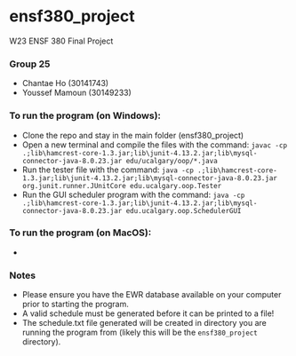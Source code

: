 # ensf380_project

W23 ENSF 380 Final Project

### Group 25
- Chantae Ho (30141743)
- Youssef Mamoun (30149233)


### To run the program (on Windows):
- Clone the repo and stay in the main folder (ensf380_project)
- Open a new terminal and compile the files with the command: ```javac -cp .;lib\hamcrest-core-1.3.jar;lib\junit-4.13.2.jar;lib\mysql-connector-java-8.0.23.jar edu/ucalgary/oop/*.java```
- Run the tester file with the command: ```java -cp .;lib\hamcrest-core-1.3.jar;lib\junit-4.13.2.jar;lib\mysql-connector-java-8.0.23.jar org.junit.runner.JUnitCore edu.ucalgary.oop.Tester```
- Run the GUI scheduler program with the command: ```java -cp .;lib\hamcrest-core-1.3.jar;lib\junit-4.13.2.jar;lib\mysql-connector-java-8.0.23.jar edu.ucalgary.oop.SchedulerGUI```

### To run the program (on MacOS):
- 

### Notes
- Please ensure you have the EWR database available on your computer prior to starting the program.
- A valid schedule must be generated before it can be printed to a file!
- The schedule.txt file generated will be created in directory you are running the program from (likely this will be the ```ensf380_project``` directory).
